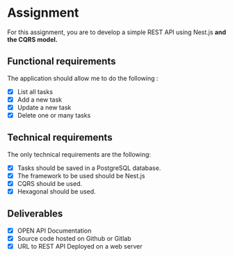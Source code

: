 # Assignment

For this assignment, you are to develop a simple REST API using Nest.js **and the CQRS model.**

## Functional requirements

The application should allow me to do the following :

- [x]  List all tasks
- [x]  Add a new task
- [x]  Update a new task
- [x]  Delete one or many tasks

## Technical requirements

The only technical requirements are the following:

- [x]  Tasks should be saved in a PostgreSQL database.
- [x]  The framework to be used should be Nest.js
- [x]  CQRS should be used.
- [x]  Hexagonal should be used.

## Deliverables

- [x]  OPEN API Documentation
- [x]  Source code hosted on Github or Gitlab
- [x]  URL to REST API Deployed on a web server